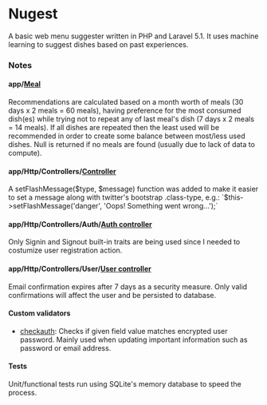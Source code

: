 # Nugest
A basic web menu suggester written in PHP and Laravel 5.1. It uses machine learning to suggest dishes based on past experiences.

### Notes
#### app/[Meal](https://github.com/ricardosncosta/nugest/blob/master/app/Meal.php)
Recommendations are calculated based on a month worth of meals (30 days x 2 meals = 60 meals), having preference for the most consumed dish(es) while trying not to repeat any of last meal's dish (7 days x 2 meals = 14 meals). If all dishes are repeated then the least used will be recommended in order to create some balance between most/less used dishes. Null is returned if no meals are found (usually due to lack of data to compute).

#### app/Http/Controllers/[Controller](https://github.com/ricardosncosta/nugest/blob/master/app/Http/Controllers/Controller.php)
A setFlashMessage($type, $message) function was added to make it easier to set a message along with twitter's bootstrap .class-type, e.g.: `$this->setFlashMessage('danger', 'Oops! Something went wrong...');`

#### app/Http/Controllers/Auth/[Auth controller](https://github.com/ricardosncosta/nugest/blob/master/app/Http/Controllers/Auth/AuthController.php)
Only Signin and Signout built-in traits are being used since I needed to costumize user registration action.


#### app/Http/Controllers/User/[User controller](https://github.com/ricardosncosta/nugest/blob/master/app/Http/Controllers/User/UserController.php)
Email confirmation expires after 7 days as a security measure. Only valid confirmations will affect the user and be persisted to database.

#### Custom validators
- [checkauth](https://github.com/ricardosncosta/nugest/blob/master/app/Providers/PasswordValidationServiceProvider.php): Checks if given field value matches encrypted user password. Mainly used when updating important information such as password or email address.

#### Tests
Unit/functional tests run using SQLite's memory database to speed the process.
